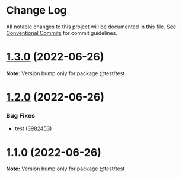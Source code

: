 # Change Log

All notable changes to this project will be documented in this file.
See [Conventional Commits](https://conventionalcommits.org) for commit guidelines.

# [1.3.0](https://github.com/Valera-Palianov/lerna-test/compare/@test/test@1.2.0...@test/test@1.3.0) (2022-06-26)

**Note:** Version bump only for package @test/test





# [1.2.0](https://github.com/Valera-Palianov/lerna-test/compare/@test/test@1.1.0...@test/test@1.2.0) (2022-06-26)


### Bug Fixes

* test ([3982453](https://github.com/Valera-Palianov/lerna-test/commit/3982453d186a872aeaf80e9d9c70a242fec1d335))





# 1.1.0 (2022-06-26)

**Note:** Version bump only for package @test/test

